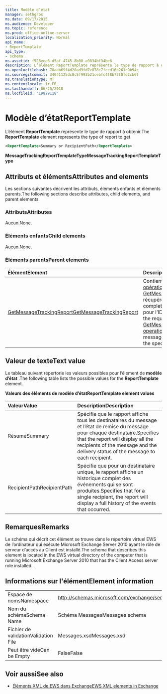 ```yaml
---
title: Modèle d’état
manager: sethgros
ms.date: 09/17/2015
ms.audience: Developer
ms.topic: reference
ms.prod: office-online-server
localization_priority: Normal
api_name:
- ReportTemplate
api_type:
- schema
ms.assetid: f528eee6-d5af-4745-8b00-a9834bf34be6
description: L’élément ReportTemplate représente le type de rapport à obtenir.
ms.openlocfilehash: 70aab69f4d20ad9fd7e878c7fccd16e261c9b94c
ms.sourcegitcommit: 34041125dc8c5f993b21cebfc4f8b72f0fd2cb6f
ms.translationtype: MT
ms.contentlocale: fr-FR
ms.lasthandoff: 06/25/2018
ms.locfileid: "19829118"
---
```

# <a name="reporttemplate"></a><span data-ttu-id="95033-103">Modèle d’état</span><span class="sxs-lookup"><span data-stu-id="95033-103">ReportTemplate</span></span>

<span data-ttu-id="95033-104">L’élément **ReportTemplate** représente le type de rapport à obtenir.</span><span class="sxs-lookup"><span data-stu-id="95033-104">The **ReportTemplate** element represents the type of report to get.</span></span> 
  
```xml
<ReportTemplate>Summary or RecipientPath</ReportTemplate>
```

 <span data-ttu-id="95033-105">**MessageTrackingReportTemplateType**</span><span class="sxs-lookup"><span data-stu-id="95033-105">**MessageTrackingReportTemplateType**</span></span>
## <a name="attributes-and-elements"></a><span data-ttu-id="95033-106">Attributs et éléments</span><span class="sxs-lookup"><span data-stu-id="95033-106">Attributes and elements</span></span>

<span data-ttu-id="95033-107">Les sections suivantes décrivent les attributs, éléments enfants et éléments parents.</span><span class="sxs-lookup"><span data-stu-id="95033-107">The following sections describe attributes, child elements, and parent elements.</span></span>
  
### <a name="attributes"></a><span data-ttu-id="95033-108">Attributs</span><span class="sxs-lookup"><span data-stu-id="95033-108">Attributes</span></span>

<span data-ttu-id="95033-109">Aucun.</span><span class="sxs-lookup"><span data-stu-id="95033-109">None.</span></span>
  
### <a name="child-elements"></a><span data-ttu-id="95033-110">Éléments enfants</span><span class="sxs-lookup"><span data-stu-id="95033-110">Child elements</span></span>

<span data-ttu-id="95033-111">Aucun.</span><span class="sxs-lookup"><span data-stu-id="95033-111">None.</span></span>
  
### <a name="parent-elements"></a><span data-ttu-id="95033-112">Éléments parents</span><span class="sxs-lookup"><span data-stu-id="95033-112">Parent elements</span></span>

|<span data-ttu-id="95033-113">**Élément**</span><span class="sxs-lookup"><span data-stu-id="95033-113">**Element**</span></span>|<span data-ttu-id="95033-114">**Description**</span><span class="sxs-lookup"><span data-stu-id="95033-114">**Description**</span></span>|
|:-----|:-----|
|[<span data-ttu-id="95033-115">GetMessageTrackingReport</span><span class="sxs-lookup"><span data-stu-id="95033-115">GetMessageTrackingReport</span></span>](getmessagetrackingreport.md) <br/> |<span data-ttu-id="95033-116">Contient la demande pour l' [opération GetMessageTrackingReport](getmessagetrackingreport-operation.md) récupérer le message complet suivi du rapport pour l’ID spécifié.</span><span class="sxs-lookup"><span data-stu-id="95033-116">Contains the request for the [GetMessageTrackingReport operation](getmessagetrackingreport-operation.md) to retrieve the full message tracking report for the specified ID.</span></span>  <br/> |
   
## <a name="text-value"></a><span data-ttu-id="95033-117">Valeur de texte</span><span class="sxs-lookup"><span data-stu-id="95033-117">Text value</span></span>

<span data-ttu-id="95033-118">Le tableau suivant répertorie les valeurs possibles pour l’élément de **modèle d’état** .</span><span class="sxs-lookup"><span data-stu-id="95033-118">The following table lists the possible values for the **ReportTemplate** element.</span></span> 
  
<span data-ttu-id="95033-119">**Valeurs des éléments de modèle d’état**</span><span class="sxs-lookup"><span data-stu-id="95033-119">**ReportTemplate element values**</span></span>

|<span data-ttu-id="95033-120">**Valeur**</span><span class="sxs-lookup"><span data-stu-id="95033-120">**Value**</span></span>|<span data-ttu-id="95033-121">**Description**</span><span class="sxs-lookup"><span data-stu-id="95033-121">**Description**</span></span>|
|:-----|:-----|
|<span data-ttu-id="95033-122">Résumé</span><span class="sxs-lookup"><span data-stu-id="95033-122">Summary</span></span>  <br/> |<span data-ttu-id="95033-123">Spécifie que le rapport affiche tous les destinataires du message et l’état de remise du message pour chaque destinataire.</span><span class="sxs-lookup"><span data-stu-id="95033-123">Specifies that the report will display all the recipients of the message and the delivery status of the message to each recipient.</span></span>  <br/> |
|<span data-ttu-id="95033-124">RecipientPath</span><span class="sxs-lookup"><span data-stu-id="95033-124">RecipientPath</span></span>  <br/> |<span data-ttu-id="95033-125">Spécifie que pour un destinataire unique, le rapport affiche un historique complet des événements qui se sont produites.</span><span class="sxs-lookup"><span data-stu-id="95033-125">Specifies that for a single recipient, the report will display a full history of the events that occurred.</span></span>  <br/> |
   
## <a name="remarks"></a><span data-ttu-id="95033-126">Remarques</span><span class="sxs-lookup"><span data-stu-id="95033-126">Remarks</span></span>

<span data-ttu-id="95033-127">Le schéma qui décrit cet élément se trouve dans le répertoire virtuel EWS de l’ordinateur qui exécute Microsoft Exchange Server 2010 ayant le rôle de serveur d’accès au Client est installé.</span><span class="sxs-lookup"><span data-stu-id="95033-127">The schema that describes this element is located in the EWS virtual directory of the computer that is running Microsoft Exchange Server 2010 that has the Client Access server role installed.</span></span>
  
## <a name="element-information"></a><span data-ttu-id="95033-128">Informations sur l'élément</span><span class="sxs-lookup"><span data-stu-id="95033-128">Element information</span></span>

|||
|:-----|:-----|
|<span data-ttu-id="95033-129">Espace de noms</span><span class="sxs-lookup"><span data-stu-id="95033-129">Namespace</span></span>  <br/> |http://schemas.microsoft.com/exchange/services/2006/messages  <br/> |
|<span data-ttu-id="95033-130">Nom du schéma</span><span class="sxs-lookup"><span data-stu-id="95033-130">Schema Name</span></span>  <br/> |<span data-ttu-id="95033-131">Schéma Messages</span><span class="sxs-lookup"><span data-stu-id="95033-131">Messages schema</span></span>  <br/> |
|<span data-ttu-id="95033-132">Fichier de validation</span><span class="sxs-lookup"><span data-stu-id="95033-132">Validation File</span></span>  <br/> |<span data-ttu-id="95033-133">Messages.xsd</span><span class="sxs-lookup"><span data-stu-id="95033-133">Messages.xsd</span></span>  <br/> |
|<span data-ttu-id="95033-134">Peut être vide</span><span class="sxs-lookup"><span data-stu-id="95033-134">Can be Empty</span></span>  <br/> |<span data-ttu-id="95033-135">False</span><span class="sxs-lookup"><span data-stu-id="95033-135">False</span></span>  <br/> |
   
## <a name="see-also"></a><span data-ttu-id="95033-136">Voir aussi</span><span class="sxs-lookup"><span data-stu-id="95033-136">See also</span></span>



- [<span data-ttu-id="95033-137">Éléments XML de EWS dans Exchange</span><span class="sxs-lookup"><span data-stu-id="95033-137">EWS XML elements in Exchange</span></span>](ews-xml-elements-in-exchange.md)

